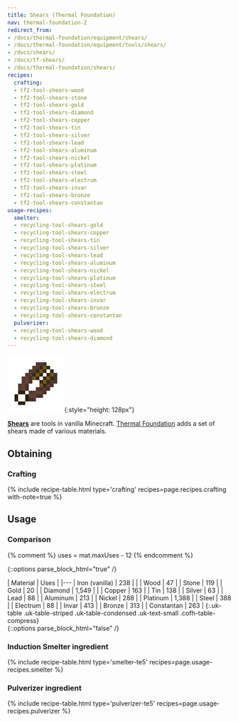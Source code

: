 ```yaml
---
title: Shears (Thermal Foundation)
nav: thermal-foundation-2
redirect_from:
- /docs/thermal-foundation/equipment/shears/
- /docs/thermal-foundation/equipment/tools/shears/
- /docs/shears/
- /docs/tf-shears/
- /docs/thermal-foundation/shears/
recipes:
  crafting:
  - tf2-tool-shears-wood
  - tf2-tool-shears-stone
  - tf2-tool-shears-gold
  - tf2-tool-shears-diamond
  - tf2-tool-shears-copper
  - tf2-tool-shears-tin
  - tf2-tool-shears-silver
  - tf2-tool-shears-lead
  - tf2-tool-shears-aluminum
  - tf2-tool-shears-nickel
  - tf2-tool-shears-platinum
  - tf2-tool-shears-steel
  - tf2-tool-shears-electrum
  - tf2-tool-shears-invar
  - tf2-tool-shears-bronze
  - tf2-tool-shears-constantan
usage-recipes:
  smelter:
  - recycling-tool-shears-gold
  - recycling-tool-shears-copper
  - recycling-tool-shears-tin
  - recycling-tool-shears-silver
  - recycling-tool-shears-lead
  - recycling-tool-shears-aluminum
  - recycling-tool-shears-nickel
  - recycling-tool-shears-platinum
  - recycling-tool-shears-steel
  - recycling-tool-shears-electrum
  - recycling-tool-shears-invar
  - recycling-tool-shears-bronze
  - recycling-tool-shears-constantan
  pulverizer:
  - recycling-tool-shears-wood
  - recycling-tool-shears-diamond
---
```


![Shears](/assets/images/thermal-foundation-2/shears.gif){:style="height: 128px"}


**[Shears](https://minecraft.gamepedia.com/Shears)** are tools in vanilla
Minecraft. [Thermal Foundation](/docs/thermal-foundation-2/) adds a set of shears
made of various materials.


Obtaining
---------

### Crafting
{% include recipe-table.html type='crafting' recipes=page.recipes.crafting with-note=true %}


Usage
-----

### Comparison
{% comment %}
uses = mat.maxUses - 12
{% endcomment %}

{::options parse_block_html="true" /}
<div class="uk-overflow-container">
| Material | Uses |
|---
| Iron (vanilla) | 238 |
|
| Wood | 47 |
| Stone | 119 |
| Gold | 20 |
| Diamond | 1,549 |
|
| Copper | 163 |
| Tin | 138 |
| Silver | 63 |
| Lead | 88 |
| Aluminum | 213 |
| Nickel | 288 |
| Platinum | 1,388 |
| Steel | 388 |
| Electrum | 88 |
| Invar | 413 |
| Bronze | 313 |
| Constantan | 263 |
{:.uk-table .uk-table-striped .uk-table-condensed .uk-text-small .cofh-table-compress}
</div>
{::options parse_block_html="false" /}

### Induction Smelter ingredient
{% include recipe-table.html type='smelter-te5' recipes=page.usage-recipes.smelter %}

### Pulverizer ingredient
{% include recipe-table.html type='pulverizer-te5' recipes=page.usage-recipes.pulverizer %}
